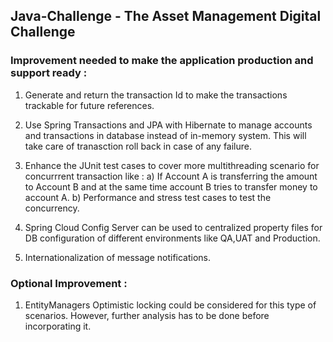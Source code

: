 ## Java-Challenge - The Asset Management Digital Challenge

### Improvement needed to make the application production and support ready :

1) Generate and return the transaction Id to make the transactions trackable for future references.

2) Use Spring Transactions and JPA with Hibernate to manage accounts and transactions in database instead of in-memory system. This will take care of tranasction 
   roll back in case of any failure.
   
3) Enhance the JUnit test cases to cover more multithreading scenario for concurrrent transaction like :
   a) If Account A is transferring the amount to Account B and at the same time account B tries to transfer money to account A.
   b) Performance and stress test cases to test the concurrency.
   
4) Spring Cloud Config Server can be used to centralized property files for DB configuration of different environments like QA,UAT and Production.

5) Internationalization of message notifications.

### Optional Improvement :

1) EntityManagers Optimistic locking could be considered for this type of scenarios. However, further analysis has to be done before incorporating it. 

